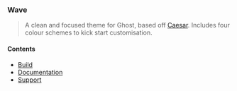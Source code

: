 ### Wave

> A clean and focused theme for Ghost, based off [Caesar](http://themeforest.net/item/caesar-a-clean-and-focused-theme/10378083?ref=mikedidthis). Includes four colour schemes to kick start customisation.

#### Contents

+ [Build](BUILD.md)
+ [Documentation](http://support.mikedidthis.co.uk/category/100-ghost-caesar)
+ [Support](mailto:support@mikedidthis.co.uk)
